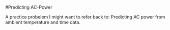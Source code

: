 #Predicting AC-Power

A practice probelem I might want to refer back to: Predicting AC power from ambient temperature and time data.
